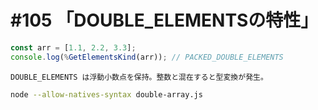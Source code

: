 # #105 「DOUBLE_ELEMENTSの特性」

```javascript
const arr = [1.1, 2.2, 3.3];
console.log(%GetElementsKind(arr)); // PACKED_DOUBLE_ELEMENTS
```

```text
DOUBLE_ELEMENTS は浮動小数点を保持。整数と混在すると型変換が発生。
```

```bash
node --allow-natives-syntax double-array.js
```
